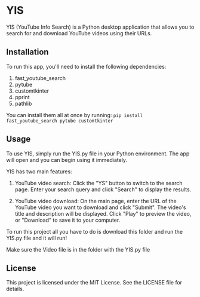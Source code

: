 # YIS 

YIS (YouTube Info Search) is a Python desktop application that allows you to search for and download YouTube videos using their URLs.

## Installation

To run this app, you'll need to install the following dependencies:

1. fast_youtube_search
2. pytube
3. customtkinter
4. pprint
5. pathlib

You can install them all at once by running: 
`pip install fast_youtube_search pytube customtkinter`

## Usage

To use YIS, simply run the YIS.py file in your Python environment. The app will open and you can begin using it immediately.

YIS has two main features:

1. YouTube video search: Click the "YS" button to switch to the search page. Enter your search query and click "Search" to display the results.

2. YouTube video download: On the main page, enter the URL of the YouTube video you want to download and click "Submit". The video's title and description will be displayed. Click "Play" to preview the video, or "Download" to save it to your computer.



To run this project all you have to do is download this folder and run the YIS.py file and it will run!

Make sure the Video file is in the folder with the YIS.py file

## License

This project is licensed under the MIT License. See the LICENSE file for details.
